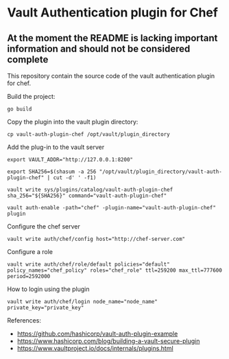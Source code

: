 # Vault Authentication plugin for Chef

## At the moment the README is lacking important information and should not be considered complete

This repository contain the source code of the vault authentication plugin for chef.

Build the project:

~~~
go build
~~~

Copy the plugin into the vault plugin directory:

~~~
cp vault-auth-plugin-chef /opt/vault/plugin_directory
~~~

Add the plug-in to the vault server
~~~
export VAULT_ADDR="http://127.0.0.1:8200"

export SHA256=$(shasum -a 256 "/opt/vault/plugin_directory/vault-auth-plugin-chef" | cut -d' ' -f1)

vault write sys/plugins/catalog/vault-auth-plugin-chef sha_256="${SHA256}" command="vault-auth-plugin-chef"

vault auth-enable -path="chef" -plugin-name="vault-auth-plugin-chef" plugin
~~~

Configure the chef server
~~~
vault write auth/chef/config host="http://chef-server.com"
~~~

Configure a role
~~~
vault write auth/chef/role/default policies="default" policy_names="chef_policy" roles="chef_role" ttl=259200 max_ttl=777600 period=2592000
~~~

How to login using the plugin
~~~
vault write auth/chef/login node_name="node_name" private_key="private_key"
~~~


References:

* https://github.com/hashicorp/vault-auth-plugin-example
* https://www.hashicorp.com/blog/building-a-vault-secure-plugin
* https://www.vaultproject.io/docs/internals/plugins.html
